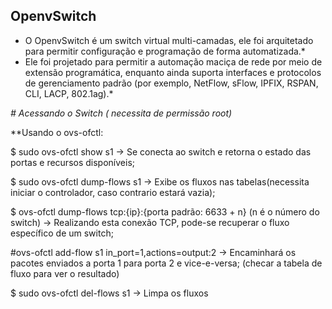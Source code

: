 ## OpenvSwitch 
* O OpenvSwitch é um switch virtual multi-camadas, ele foi arquitetado para permitir configuração e programação de forma automatizada.*
* Ele foi projetado para permitir a automação maciça de rede por meio de extensão programática, 
  enquanto ainda suporta interfaces e protocolos de gerenciamento padrão 
  (por exemplo, NetFlow, sFlow, IPFIX, RSPAN, CLI, LACP, 802.1ag).*

*# Acessando o Switch*
*( necessita de permissão root)*







**Usando o ovs-ofctl:

$ sudo ovs-ofctl show s1
-> Se conecta ao switch e retorna o estado das portas e recursos disponíveis;

$ sudo ovs-ofctl dump-flows s1
-> Exibe os fluxos nas tabelas(necessita iniciar o controlador, caso contrario estará vazia);

$ ovs-ofctl dump-flows tcp:{ip}:{porta padrão: 6633 + n} (n é o número do switch)
-> Realizando esta conexão TCP, pode-se recuperar o fluxo específico de um switch;

#ovs-ofctl add-flow s1 in_port=1,actions=output:2 
-> Encaminhará os pacotes enviados a porta 1 para porta 2 e vice-e-versa;
(checar a tabela de fluxo para ver o resultado)

$ sudo ovs-ofctl del-flows s1 
-> Limpa os fluxos


